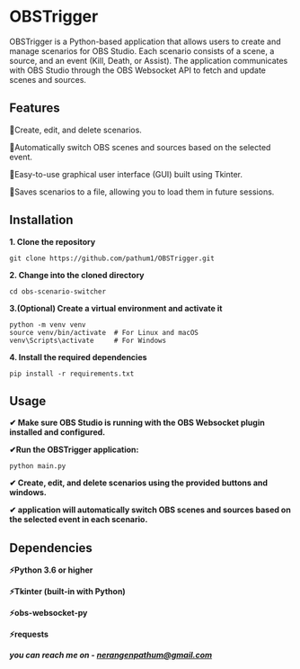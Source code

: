 # **OBSTrigger**

OBSTrigger is a Python-based application that allows users to create and manage scenarios for OBS Studio. Each scenario consists of a scene, a source, and an event (Kill, Death, or Assist). The application communicates with OBS Studio through the OBS Websocket API to fetch and update scenes and sources.

## **Features**
🔷Create, edit, and delete scenarios.

🔷Automatically switch OBS scenes and sources based on the selected event.

🔷Easy-to-use graphical user interface (GUI) built using Tkinter.

🔷Saves scenarios to a file, allowing you to load them in future sessions.


## **Installation**

**1. Clone the repository**
```
git clone https://github.com/pathum1/OBSTrigger.git
```

**2. Change into the cloned directory**
```
cd obs-scenario-switcher
```

**3.(Optional) Create a virtual environment and activate it**
```
python -m venv venv
source venv/bin/activate  # For Linux and macOS
venv\Scripts\activate     # For Windows
```

**4. Install the required dependencies**
```
pip install -r requirements.txt
```


## **Usage**
**✔ Make sure OBS Studio is running with the OBS Websocket plugin installed and configured.**

**✔Run the OBSTrigger application:**

```
python main.py
```

**✔ Create, edit, and delete scenarios using the provided buttons and windows.**

**✔ application will automatically switch OBS scenes and sources based on the selected event in each scenario.**


## **Dependencies** 

**⚡Python 3.6 or higher**

**⚡Tkinter (built-in with Python)**

**⚡obs-websocket-py**

**⚡requests**

***you can reach me on - nerangenpathum@gmail.com***

